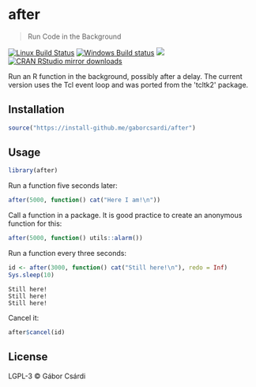 


# after

> Run Code in the Background

[![Linux Build Status](https://travis-ci.org/gaborcsardi/after.svg?branch=master)](https://travis-ci.org/gaborcsardi/after)
[![Windows Build status](https://ci.appveyor.com/api/projects/status/github/gaborcsardi/after?svg=true)](https://ci.appveyor.com/project/gaborcsardi/after)
[![](http://www.r-pkg.org/badges/version/after)](http://www.r-pkg.org/pkg/after)
[![CRAN RStudio mirror downloads](http://cranlogs.r-pkg.org/badges/after)](http://www.r-pkg.org/pkg/after)

Run an R function in the background, possibly after a delay. The current
version uses the Tcl event loop and was ported from the 'tcltk2' package.

## Installation


```r
source("https://install-github.me/gaborcsardi/after")
```

## Usage

```r
library(after)
```

Run a function five seconds later:

```r
after(5000, function() cat("Here I am!\n"))
```

Call a function in a package. It is good practice to create an
anonymous function for this:

```r
after(5000, function() utils::alarm())
```

Run a function every three seconds:

```r
id <- after(3000, function() cat("Still here!\n"), redo = Inf)
Sys.sleep(10)
```

```
Still here!
Still here!
Still here!
```

Cancel it:

```r
after$cancel(id)
```

## License

LGPL-3 © Gábor Csárdi
